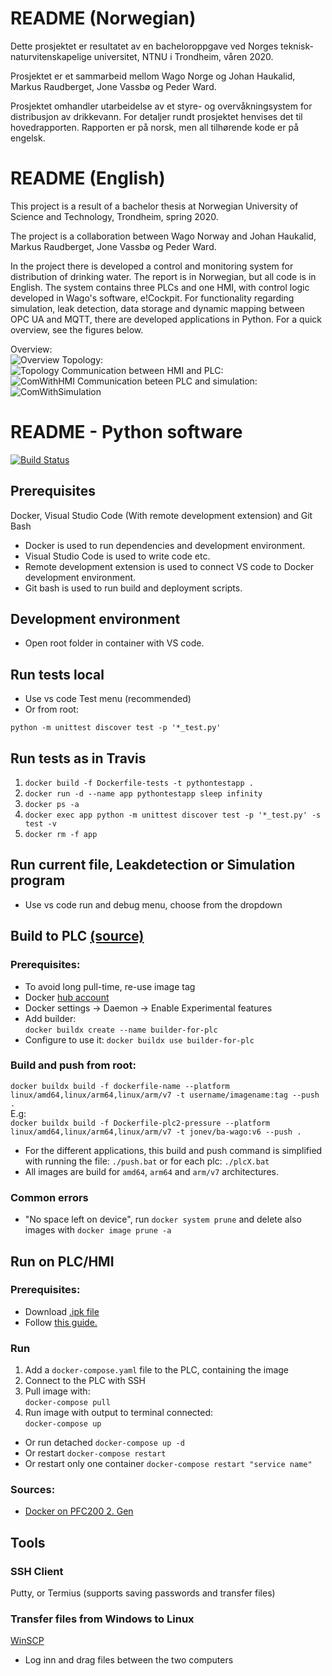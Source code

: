 # README (Norwegian)

Dette prosjektet er resultatet av en bacheloroppgave ved Norges teknisk-naturvitenskapelige universitet, NTNU i Trondheim, våren 2020.

Prosjektet er et sammarbeid mellom Wago Norge og Johan Haukalid, Markus Raudberget, Jone Vassbø og Peder Ward.

Prosjektet omhandler utarbeidelse av et styre- og overvåkningsystem for distribusjon av drikkevann. For detaljer rundt prosjektet henvises det til hovedrapporten. Rapporten er på norsk, men all tilhørende kode er på engelsk.

# README (English)

This project is a result of a bachelor thesis at Norwegian University of Science and Technology, Trondheim, spring 2020.

The project is a collaboration between Wago Norway and Johan Haukalid, Markus Raudberget, Jone Vassbø og Peder Ward.

In the project there is developed a control and monitoring system for distribution of drinking water. The report is in Norwegian, but all code is in English. The system contains three PLCs and one HMI, with control logic developed in Wago's software, e!Cockpit. For functionality regarding simulation, leak detection, data storage and dynamic mapping between OPC UA and MQTT, there are developed applications in Python. For a quick overview, see the figures below.

Overview:  
![Overview](figures/Overview.png?raw=true "Overview")
Topology:  
![Topology](figures/Topology.png?raw=true "Topology")
Communication between HMI and PLC:  
![ComWithHMI](figures/ComWithHMI.png?raw=true "Communication between HMI and PLC")
Communication beteen PLC and simulation:  
![ComWithSimulation](figures/ComWithSimulation.png?raw=true "Communication beteen PLC and simulation")

# README - Python software

[![Build Status](https://travis-ci.com/jonev/drinking-water-distribution-demo-ba-46-wago-ntnu-2020.svg?branch=master)](https://travis-ci.com/jonev/drinking-water-distribution-demo-ba-46-wago-ntnu-2020)

## Prerequisites

Docker, Visual Studio Code (With remote development extension) and Git Bash

- Docker is used to run dependencies and development environment.
- Visual Studio Code is used to write code etc.
- Remote development extension is used to connect VS code to Docker development environment.
- Git bash is used to run build and deployment scripts.

## Development environment

- Open root folder in container with VS code.

## Run tests local

- Use vs code Test menu (recommended)
- Or from root:

```
python -m unittest discover test -p '*_test.py'
```

## Run tests as in Travis

1. `docker build -f Dockerfile-tests -t pythontestapp .`
2. `docker run -d --name app pythontestapp sleep infinity`
3. `docker ps -a`
4. `docker exec app python -m unittest discover test -p '*_test.py' -s test -v`
5. `docker rm -f app`

## Run current file, Leakdetection or Simulation program

- Use vs code run and debug menu, choose from the dropdown

## Build to PLC [(source)](https://www.docker.com/blog/multi-arch-images/)

### Prerequisites:

- To avoid long pull-time, re-use image tag
- Docker [hub account](https://hub.docker.com/)
- Docker settings -> Daemon -> Enable Experimental features
- Add builder:  
  `docker buildx create --name builder-for-plc`
- Configure to use it:
  `docker buildx use builder-for-plc`

### Build and push from root:

`docker buildx build -f dockerfile-name --platform linux/amd64,linux/arm64,linux/arm/v7 -t username/imagename:tag --push .`  
E.g:  
`docker buildx build -f Dockerfile-plc2-pressure --platform linux/amd64,linux/arm64,linux/arm/v7 -t jonev/ba-wago:v6 --push .`

- For the different applications, this build and push command is simplified with running the file: `./push.bat` or for each plc: `./plcX.bat`
- All images are build for `amd64`, `arm64` and `arm/v7` architectures.

### Common errors

- "No space left on device", run `docker system prune` and delete also images with `docker image prune -a`

## Run on PLC/HMI

### Prerequisites:

- Download [.ipk file](https://github.com/WAGO/docker-ipk/releases)
- Follow [this guide.](https://github.com/Wago-Norge/Docker-Support)

### Run

1. Add a `docker-compose.yaml` file to the PLC, containing the image
2. Connect to the PLC with SSH
3. Pull image with:  
   `docker-compose pull`
4. Run image with output to terminal connected:  
   `docker-compose up`

- Or run detached
  `docker-compose up -d`
- Or restart
  `docker-compose restart`
- Or restart only one container
  `docker-compose restart "service name"`

### Sources:

- [Docker on PFC200 2. Gen](https://github.com/Wago-Norge/Docker-Support)

## Tools

### SSH Client

Putty, or Termius (supports saving passwords and transfer files)

### Transfer files from Windows to Linux

[WinSCP](https://winscp.net/eng/download.php)

- Log inn and drag files between the two computers
